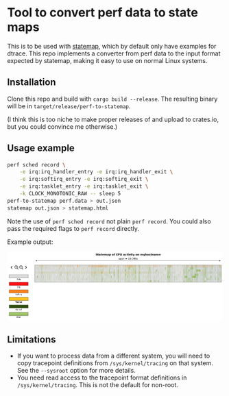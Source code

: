 # Tool to convert perf data to state maps

This is to be used with [statemap](https://github.com/oxidecomputer/statemap),
which by default only have examples for dtrace. This repo implements a converter
from perf data to the input format expected by statemap, making it easy to use
on normal Linux systems.

## Installation

Clone this repo and build with `cargo build --release`. The resulting binary
will be in `target/release/perf-to-statemap`.

(I think this is too niche to make proper releases of and upload to crates.io,
but you could convince me otherwise.)

## Usage example

```bash
perf sched record \
    -e irq:irq_handler_entry -e irq:irq_handler_exit \
    -e irq:softirq_entry -e irq:softirq_exit \
    -e irq:tasklet_entry -e irq:tasklet_exit \
    -k CLOCK_MONOTONIC_RAW -- sleep 5
perf-to-statemap perf.data > out.json
statemap out.json > statemap.html
```

Note the use of `perf sched record` not plain `perf record`. You could also pass
the required flags to `perf record` directly.

Example output:

![Example output](doc/screenshot.png)

## Limitations

* If you want to process data from a different system, you will need to copy
  tracepoint definitions from `/sys/kernel/tracing` on that system. See
  the `--sysroot` option for more details.
* You need read access to the tracepoint format definitions in
  `/sys/kernel/tracing`. This is not the default for non-root.
